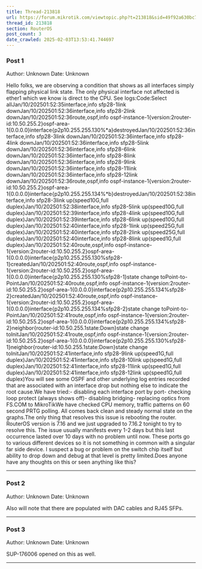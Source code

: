 ```yaml
---
title: Thread-213818
url: https://forum.mikrotik.com/viewtopic.php?t=213818&sid=49f92a630bc7970d8ca50523be880e8f
thread_id: 213818
section: RouterOS
post_count: 3
date_crawled: 2025-02-03T13:53:41.744697
---
```


### Post 1
Author: Unknown
Date: Unknown

Hello folks, we are observing a condition that shows as all interfaces simply flapping physical link state. The only physical interface not affected is ether1 which we know is direct to the CPU. See logs:Code:Select allJan/10/202501:52:35interface,info sfp28-1link downJan/10/202501:52:36interface,info sfp28-2link downJan/10/202501:52:36route,ospf,info ospf-instance-1{version:2router-id:10.50.255.2}ospf-area-1{0.0.0.0}interface{p2p10.255.255.130%*a}destroyedJan/10/202501:52:36interface,info sfp28-3link downJan/10/202501:52:36interface,info sfp28-4link downJan/10/202501:52:36interface,info sfp28-5link downJan/10/202501:52:36interface,info sfp28-6link downJan/10/202501:52:36interface,info sfp28-8link downJan/10/202501:52:36interface,info sfp28-9link downJan/10/202501:52:36interface,info sfp28-11link downJan/10/202501:52:36interface,info sfp28-12link downJan/10/202501:52:36route,ospf,info ospf-instance-1{version:2router-id:10.50.255.2}ospf-area-1{0.0.0.0}interface{p2p10.255.255.134%*b}destroyedJan/10/202501:52:38interface,info sfp28-3link up(speed10G,full duplex)Jan/10/202501:52:38interface,info sfp28-5link up(speed10G,full duplex)Jan/10/202501:52:39interface,info sfp28-4link up(speed10G,full duplex)Jan/10/202501:52:39interface,info sfp28-6link up(speed10G,full duplex)Jan/10/202501:52:40interface,info sfp28-1link up(speed25G,full duplex)Jan/10/202501:52:40interface,info sfp28-2link up(speed25G,full duplex)Jan/10/202501:52:40interface,info sfp28-8link up(speed1G,full duplex)Jan/10/202501:52:40route,ospf,info ospf-instance-1{version:2router-id:10.50.255.2}ospf-area-1{0.0.0.0}interface{p2p10.255.255.130%sfp28-1}createdJan/10/202501:52:40route,ospf,info ospf-instance-1{version:2router-id:10.50.255.2}ospf-area-1{0.0.0.0}interface{p2p10.255.255.130%sfp28-1}state change toPoint-to-PointJan/10/202501:52:40route,ospf,info ospf-instance-1{version:2router-id:10.50.255.2}ospf-area-1{0.0.0.0}interface{p2p10.255.255.134%sfp28-2}createdJan/10/202501:52:40route,ospf,info ospf-instance-1{version:2router-id:10.50.255.2}ospf-area-1{0.0.0.0}interface{p2p10.255.255.134%sfp28-2}state change toPoint-to-PointJan/10/202501:52:41route,ospf,info ospf-instance-1{version:2router-id:10.50.255.2}ospf-area-1{0.0.0.0}interface{p2p10.255.255.134%sfp28-2}neighbor{router-id:10.50.255.1state:Down}state change toInitJan/10/202501:52:41route,ospf,info ospf-instance-1{version:2router-id:10.50.255.2}ospf-area-1{0.0.0.0}interface{p2p10.255.255.130%sfp28-1}neighbor{router-id:10.50.255.1state:Down}state change toInitJan/10/202501:52:41interface,info sfp28-9link up(speed1G,full duplex)Jan/10/202501:52:41interface,info sfp28-10link up(speed1G,full duplex)Jan/10/202501:52:41interface,info sfp28-11link up(speed1G,full duplex)Jan/10/202501:52:41interface,info sfp28-12link up(speed1G,full duplex)You will see some OSPF and other underlying log entries recorded that are associated with an interface drop but nothing else to indicate the root cause.We have tried:- disabling each interface port by port- checking loop protect (always shows off)- disabling bridging- replacing optics from FS.COM to MikroTikWe have checked CPU memory, traffic patterns on 60 second PRTG polling. All comes back clean and steady normal state on the graphs.The only thing that resolves this issue is rebooting the router. RouterOS version is 7.16 and we just upgraded to 7.16.2 tonight to try to resolve this. The issue usually manifests every 1-2 days but this last occurrence lasted over 10 days with no problem until now. These ports go to various different devices so it is not something in common with a singular far side device. I suspect a bug or problem on the switch chip itself but ability to drop down and debug at that level is pretty limited.Does anyone have any thoughts on this or seen anything like this?

---
### Post 2
Author: Unknown
Date: Unknown

Also will note that there are populated with DAC cables and RJ45 SFPs.

---
### Post 3
Author: Unknown
Date: Unknown

SUP-176006 opened on this as well.

---
